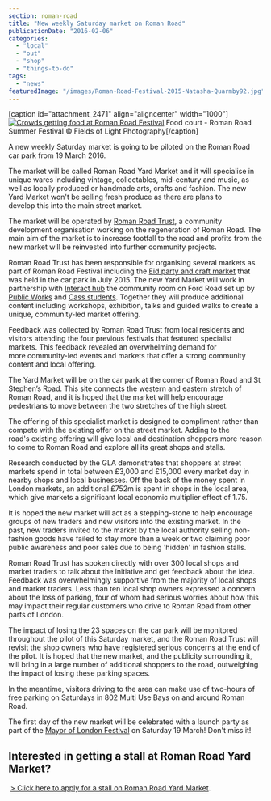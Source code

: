 ```yaml
---
section: roman-road
title: "New weekly Saturday market on Roman Road"
publicationDate: "2016-02-06"
categories: 
  - "local"
  - "out"
  - "shop"
  - "things-to-do"
tags: 
  - "news"
featuredImage: "/images/Roman-Road-Festival-2015-Natasha-Quarmby92.jpg"
---
```


\[caption id="attachment\_2471" align="aligncenter" width="1000"\][![Crowds getting food at Roman Road Festival](/images/Roman-Road-Festival-2015-Natasha-Quarmby92.jpg)](https://romanroadlondon.com/wp-content/uploads/2015/08/Roman-Road-Festival-2015-Natasha-Quarmby92.jpg) Food court - Roman Road Summer Festival © Fields of Light Photography\[/caption\]

A new weekly Saturday market is going to be piloted on the Roman Road car park from 19 March 2016.

The market will be called Roman Road Yard Market and it will specialise in unique wares including vintage, collectables, mid-century and music, as well as locally produced or handmade arts, crafts and fashion. The new Yard Market won't be selling fresh produce as there are plans to develop this into the main street market.

The market will be operated by [Roman Road Trust](https://www.romanroadtrust.co.uk), a community development organisation working on the regeneration of Roman Road. The main aim of the market is to increase footfall to the road and profits from the new market will be reinvested into further community projects.

Roman Road Trust has been responsible for organising several markets as part of Roman Road Festival including the [Eid party and craft market](https://romanroadlondon.com/festival-eid-party-sunday-market-pictures) that was held in the car park in July 2015. The new Yard Market will work in partnership with [Interact hub](https://romanroadlondon.com/interact-construction-week) the community room on Ford Road set up by [Public Works](https://www.publicworksgroup.net) and [Cass students](https://romanroadlondon.com/roman-road-cass-degree-subject). Together they will produce additional content including workshops, exhibition, talks and guided walks to create a unique, community-led market offering.

Feedback was collected by Roman Road Trust from local residents and visitors attending the four previous festivals that featured specialist markets. This feedback revealed an overwhelming demand for more community-led events and markets that offer a strong community content and local offering.

The Yard Market will be on the car park at the corner of Roman Road and St Stephen’s Road. This site connects the western and eastern stretch of Roman Road, and it is hoped that the market will help encourage pedestrians to move between the two stretches of the high street.

The offering of this specialist market is designed to compliment rather than compete with the existing offer on the street market. Adding to the road's existing offering will give local and destination shoppers more reason to come to Roman Road and explore all its great shops and stalls.

Research conducted by the GLA demonstrates that shoppers at street markets spend in total between £3,000 and £15,000 every market day in nearby shops and local businesses. Off the back of the money spent in London markets, an additional £752m is spent in shops in the local area, which give markets a significant local economic multiplier effect of 1.75.

It is hoped the new market will act as a stepping-stone to help encourage groups of new traders and new visitors into the existing market. In the past, new traders invited to the market by the local authority selling non-fashion goods have failed to stay more than a week or two claiming poor public awareness and poor sales due to being 'hidden' in fashion stalls.

Roman Road Trust has spoken directly with over 300 local shops and market traders to talk about the initiative and get feedback about the idea. Feedback was overwhelmingly supportive from the majority of local shops and market traders. Less than ten local shop owners expressed a concern about the loss of parking, four of whom had serious worries about how this may impact their regular customers who drive to Roman Road from other parts of London.

The impact of losing the 23 spaces on the car park will be monitored throughout the pilot of this Saturday market, and the Roman Road Trust will revisit the shop owners who have registered serious concerns at the end of the pilot. It is hoped that the new market, and the publicity surrounding it, will bring in a large number of additional shoppers to the road, outweighing the impact of losing these parking spaces.

In the meantime, visitors driving to the area can make use of two-hours of free parking on Saturdays in 802 Multi Use Bays on and around Roman Road.

The first day of the new market will be celebrated with a launch party as part of the [Mayor of London Festival](https://www.london.gov.uk/find-your-london) on Saturday 19 March! Don't miss it!

## **Interested in getting a stall at Roman Road Yard Market?**

 [> Click here to apply for a stall on Roman Road Yard Market](https://romanroadlondon.com/yard-market-application-form).
